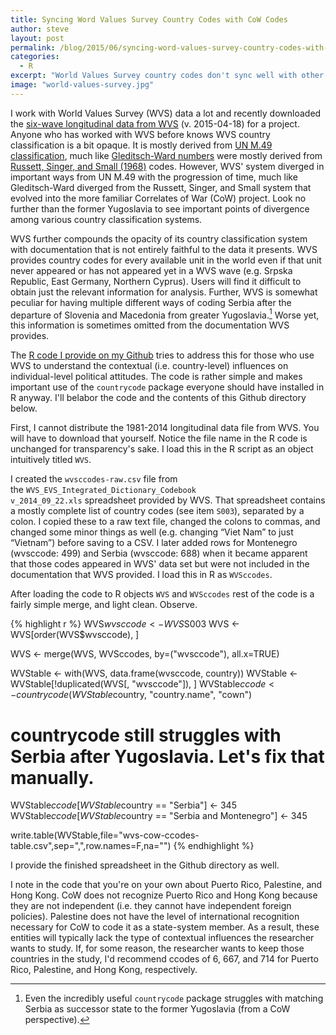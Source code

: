```yaml
---
title: Syncing Word Values Survey Country Codes with CoW Codes
author: steve
layout: post
permalink: /blog/2015/06/syncing-word-values-survey-country-codes-with-cow-codes/
categories:
  - R
excerpt: "World Values Survey country codes don't sync well with other country classification systems. Here, I use the countrycode package in R and some recoding to sync them."
image: "world-values-survey.jpg"
---
```




I work with World Values Survey (WVS) data a lot and recently downloaded the [six-wave longitudinal data from WVS][1] (v. 2015-04-18) for a project. Anyone who has worked with WVS before knows WVS country classification is a bit opaque. It is mostly derived from [UN M.49 classification][2], much like [Gleditsch-Ward numbers][3] were mostly derived from [Russett, Singer, and Small (1968)][4] codes. However, WVS' system diverged in important ways from UN M.49 with the progression of time, much like Gleditsch-Ward diverged from the Russett, Singer, and Small system that evolved into the more familiar Correlates of War (CoW) project. Look no further than the former Yugoslavia to see important points of divergence among various country classification systems.

WVS further compounds the opacity of its country classification system with documentation that is not entirely faithful to the data it presents. WVS provides country codes for every available unit in the world even if that unit never appeared or has not appeared yet in a WVS wave (e.g. Srpska Republic, East Germany, Northern Cyprus). Users will find it difficult to obtain just the relevant information for analysis. Further, WVS is somewhat peculiar for having multiple different ways of coding Serbia after the departure of Slovenia and Macedonia from greater Yugoslavia.[^1] Worse yet, this information is sometimes omitted from the documentation WVS provides.

[^1]: Even the incredibly useful `countrycode` package struggles with matching Serbia as successor state to the former Yugoslavia (from a CoW perspective).

The [R code I provide on my Github][5] tries to address this for those who use WVS to understand the contextual (i.e. country-level) influences on individual-level political attitudes. The code is rather simple and makes important use of the `countrycode` package everyone should have installed in R anyway. I'll belabor the code and the contents of this Github directory below.

First, I cannot distribute the 1981-2014 longitudinal data file from WVS. You will have to download that yourself. Notice the file name in the R code is unchanged for transparency's sake. I load this in the R script as an object intuitively titled `WVS`.

I created the `wvsccodes-raw.csv` file from the `WVS_EVS_Integrated_Dictionary_Codebook v_2014_09_22.xls` spreadsheet provided by WVS. That spreadsheet contains a mostly complete list of country codes (see item `S003`), separated by a colon. I copied these to a raw text file, changed the colons to commas, and changed some minor things as well (e.g. changing &#8220;Viet Nam&#8221; to just &#8220;Vietnam&#8221;) before saving to a CSV. I later added rows for Montenegro (wvsccode: 499) and Serbia (wvsccode: 688) when it became apparent that those codes appeared in WVS' data set but were not included in the documentation that WVS provided. I load this in R as `WVSccodes`.

After loading the code to R objects `WVS` and `WVSccodes` rest of the code is a fairly simple merge, and light clean. Observe.

{% highlight r %}
WVS$wvsccode <- WVS$S003
WVS <- WVS[order(WVS$wvsccode), ]

WVS <- merge(WVS, WVSccodes, by=("wvsccode"), all.x=TRUE)

WVStable <- with(WVS, data.frame(wvsccode, country))
WVStable <- WVStable[!duplicated(WVS[, "wvsccode"]), ]
WVStable$ccode <-  countrycode(WVStable$country, "country.name", "cown")

# countrycode still struggles with Serbia after Yugoslavia. Let's fix that manually.
WVStable$ccode[WVStable$country == "Serbia"] <- 345
WVStable$ccode[WVStable$country == "Serbia and Montenegro"] <- 345

write.table(WVStable,file="wvs-cow-ccodes-table.csv",sep=",",row.names=F,na="")
{% endhighlight %}

I provide the finished spreadsheet in the Github directory as well.

I note in the code that you're on your own about Puerto Rico, Palestine, and Hong Kong. CoW does not recognize Puerto Rico and Hong Kong because they are not independent (i.e. they cannot have independent foreign policies). Palestine does not have the level of international recognition necessary for CoW to code it as a state-system member. As a result, these entities will typically lack the type of contextual influences the researcher wants to study. If, for some reason, the researcher wants to keep those countries in the study, I'd recommend ccodes of 6, 667, and 714 for Puerto Rico, Palestine, and Hong Kong, respectively.


 [1]: http://www.worldvaluessurvey.org/WVSDocumentationWVL.jsp
 [2]: https://en.wikipedia.org/wiki/UN_M.49
 [3]: http://privatewww.essex.ac.uk/~ksg/statelist.html
 [4]: http://sitemaker.umich.edu/jdsinger/files/national_political_units_in_the_20th_century.pdf
 [5]: https://github.com/svmiller/wvsccodes
